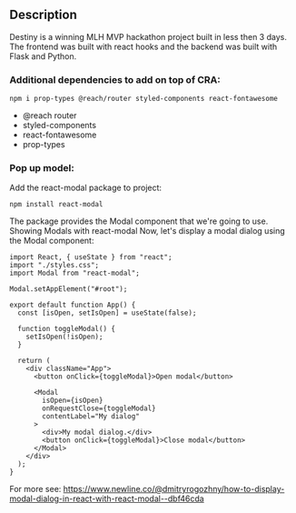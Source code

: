 
## Description
Destiny is a winning MLH MVP hackathon project built in less then 3 days. The frontend was built with react hooks and the backend was built with Flask and Python.

### Additional dependencies to add on top of CRA:
```npm i prop-types @reach/router styled-components react-fontawesome```

- @reach router
- styled-components
- react-fontawesome
- prop-types

### Pop up model:  
Add the react-modal package to project:
```
npm install react-modal
```
The package provides the Modal component that we're going to use.
Showing Modals with react-modal
Now, let's display a modal dialog using the Modal component:
```
import React, { useState } from "react";
import "./styles.css";
import Modal from "react-modal";

Modal.setAppElement("#root");

export default function App() {
  const [isOpen, setIsOpen] = useState(false);

  function toggleModal() {
    setIsOpen(!isOpen);
  }

  return (
    <div className="App">
      <button onClick={toggleModal}>Open modal</button>

      <Modal
        isOpen={isOpen}
        onRequestClose={toggleModal}
        contentLabel="My dialog"
      >
        <div>My modal dialog.</div>
        <button onClick={toggleModal}>Close modal</button>
      </Modal>
    </div>
  );
}
```
For more see: https://www.newline.co/@dmitryrogozhny/how-to-display-modal-dialog-in-react-with-react-modal--dbf46cda

